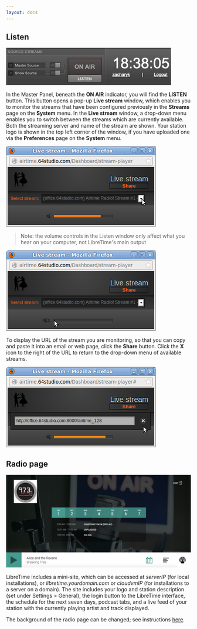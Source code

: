 ```yaml
---
layout: docs
---
```


## Listen

![](img/listen-button.png)

In the Master Panel, beneath the **ON AIR** indicator, you will find the **LISTEN** button. This button opens a
pop-up **Live stream** window, which enables you to monitor the streams that have been configured previously
in the **Streams** page on the **System** menu. In the **Live stream** window, a drop-down menu enables you to
switch between the streams which are currently available. Both the streaming server and name of the stream are
shown. Your station logo is shown in the top left corner of the window, if you have uploaded one via
the **Preferences** page on the **System** menu.

![](img/Screenshot477-Live_stream_chooser.png)

> Note: the volume controls in the Listen window only affect what you hear on your computer, not LibreTime's main output

![](img/Screenshot478-Live_stream_mute.png) 

To display the URL of the stream you are monitoring, so that you can copy and paste it into an email or web page, click the **Share** button. Click the **X** icon to the right of the URL to return to the drop-down menu of available streams.

![](img/Screenshot479-Live_stream_share.png)

## Radio page

![](img/radio-page.png)

LibreTime includes a mini-site, which can be accessed at _serverIP_ (for local installations), or
_libretime.yourdomain.com_ or _cloudvmIP_ (for installations to a server on a domain). The site includes your
logo and station description (set under Settings > General), the login button to the LibreTime interface, the schedule for the next seven days,
podcast tabs, and a live feed of your station with the currently playing artist and track displayed.

The background of the radio page can be changed; see instructions [here](interface-customization).
